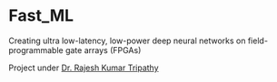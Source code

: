 # Fast_ML

Creating ultra low-latency, low-power deep neural networks on field-programmable gate arrays (FPGAs)


Project under [Dr. Rajesh Kumar Tripathy](https://scholar.google.com/citations?user=cvw_YK8AAAAJ&hl=en) 
